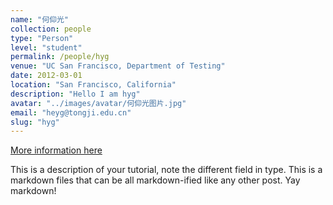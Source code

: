 ```yaml
---
name: "何仰光"
collection: people
type: "Person"
level: "student"
permalink: /people/hyg
venue: "UC San Francisco, Department of Testing"
date: 2012-03-01
location: "San Francisco, California"
description: "Hello I am hyg"
avatar: "../images/avatar/何仰光图片.jpg"
email: "heyg@tongji.edu.cn"
slug: "hyg"
---
```



[More information here](http://exampleurl.com)

This is a description of your tutorial, note the different field in type. This is a markdown files that can be all markdown-ified like any other post. Yay markdown!